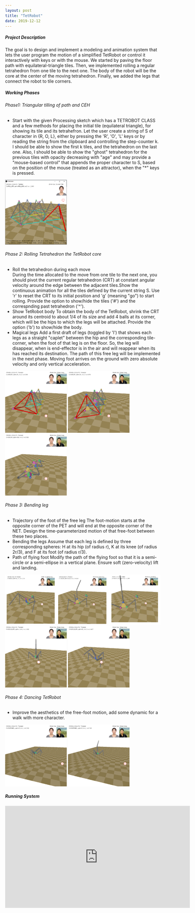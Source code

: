 ```yaml
---
layout: post
title: "TetRobot"
date: 2019-12-12
---
```


##### Project Description
The goal is to design and implement a modeling and animation system that lets the user program the 
motion of a simplified TetRobot or control it interactively with keys or with the mouse. We started by paving the 
floor path with equilateral-triangle tiles. Then, we implemented rolling a regular tetrahedron from one tile to the next one.
The body of the robot will be the core at the center of the moving tetrahedron. Finally, we added the legs
that connect the robot to tile corners.

##### Working Phases
###### Phase1: Triangular tilling of path and CEH
* Start with the given Processing sketch which has a TETROBOT CLASS and a few methods for placing the initial tile (equilateral triangle), for showing
its tile and its tetrahefron. Let the user create a string of S of character in {R, O, L}, either by pressing the 'R', 'O', 'L' keys or by reading the string from the clipboard and 
controlling the step-counter k. I should be able to show the first k tiles, and the tetrahedron on the last one. Also, I should be able to show the "ghost" tetrahedron for the previous tiles with opacity decreasing with 
"age" and may provide a "mouse-based control" that appends the proper character to S, based on the position of the mouse (treated as an attractor), when the "*" keys is pressed.  
<img  class="img-content" alt="Zhimin Sun" width="200"  src="/assets/img/TetRobotPhase1.PNG">  

###### Phase 2: Rolling Tetrahedron the TetRobot core
* Roll the tetrahedron during each move  
During the time allocated to the move from one tile to the next one, you should pivot the current regular tetrahedron (CRT) at constant angular
velocity around the edge between the adjacent tiles.Show the continuous animation for all the tiles defined by the current string S. Use 'r' to reset the CRT 
to its initial position and 'g' (meaning "go") to start rolling. Provide the option to show/hide the tiles ('#') and the correspnding past tetrahedron ('^').
* Show TetRobot body
To obtain the body of the TetRobot, shrink the CRT around its centroid to about 1/4 of its size and add 4 balls at its corner, which will be the hips to which the legs will be attached.
Provide the option ('b') to show/hide the body.
* Magical legs
Add a first draft of legs (toggled by 'l') that shows each legs as a straight "caplet" between the hip and the corresponding tile-corner, when the foot of that leg is on the floor. So, the leg will
disappear, when is end-effector is in the air and will reappear when its has reached its destination. The path of this free leg will be implemented in the next phase. Moving foot arrives on the ground with zero absolute velocity and only
vertical acceleration.    
<img  class="img-content" alt="Zhimin Sun" width="200"  src="/assets/img/TetRobotPhase2-1.png">
<img  class="img-content" alt="Zhimin Sun" width="200"  src="/assets/img/TetRobotPhase2-2.png">
<img  class="img-content" alt="Zhimin Sun" width="200"  src="/assets/img/TetRobotPhase2-3.png">  
 
###### Phase 3: Bending leg
* Trajectory of the foot of the free leg
The foot-motion starts at the opposite corner of the PET and will end at the opposite corner of the NET. Design the time-parameterized motion of that free-foot between these two places.
* Bending the legs
Assume that each leg is defined by three corresponding spheres: H at its hip (of radius r), K at its knee (of radius 2r/3), and F at its foot (of radius r/3).
* Path of flying foot
Modify the path of the flying foot so that it is a semi-circle or a semi-ellipse in a vertical plane. Ensure soft (zero-velocity) lift and landing.
<img  class="img-content" alt="Zhimin Sun" width="600"  src="/assets/img/TetRobotPhase3.PNG">  
<img  class="img-content" alt="Zhimin Sun" width="200"  src="/assets/img/TetRobotPhase4-1.png">
<img  class="img-content" alt="Zhimin Sun" width="200"  src="/assets/img/TetRobotPhase4-2.png">  

###### Phase 4: Dancing TetRobot
* Improve the aesthetics of the free-foot motion, add some dynamic for a walk with more character.  
<img  class="img-content" alt="Zhimin Sun" width="200"  src="/assets/img/TetRobotPhase4-3.png">
<img  class="img-content" alt="Zhimin Sun" width="200"  src="/assets/img/TetRobotPhase4-4.png">  

##### Running System
<iframe height=330 width=600 src="https://www.youtube.com/embed/QFhUvQ0IG8c"  frameborder="0" allow="autoplay; fullscreen" allowfullscreen></iframe>
